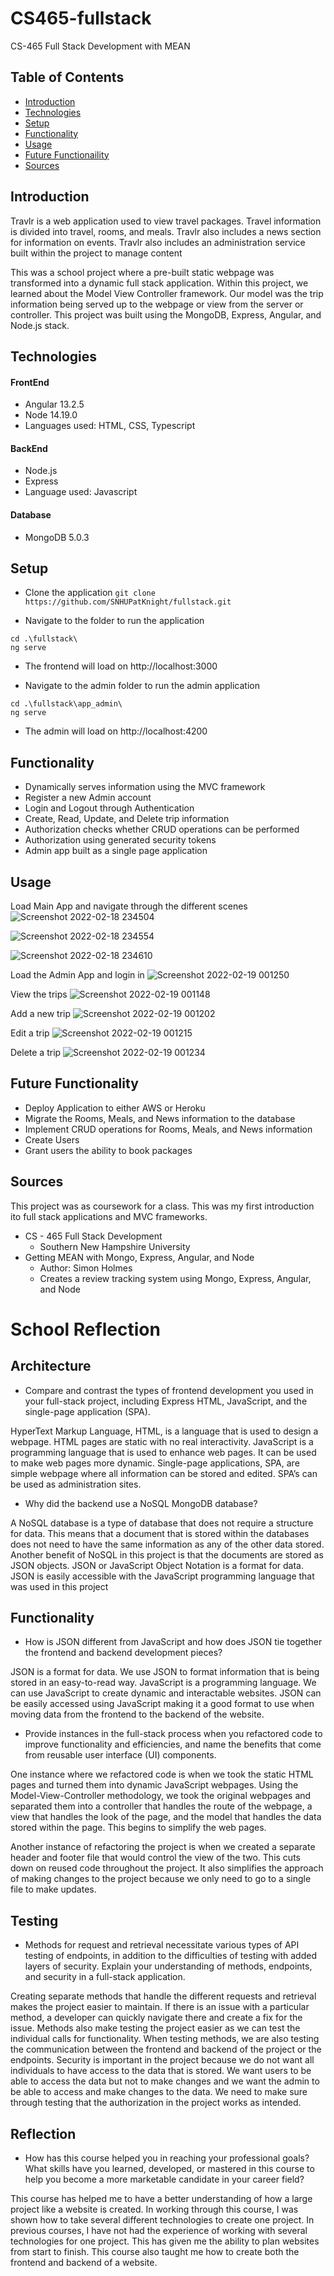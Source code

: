# CS465-fullstack
CS-465 Full Stack Development with MEAN

## Table of Contents
* [Introduction](#Introduction)
* [Technologies](#Technologies)
* [Setup](#Setup)
* [Functionality](#Functionality)
* [Usage](#Usage)
* [Future Functionaility](#Future-Functionaility)
* [Sources](#Sources)

## Introduction
Travlr is a web application used to view travel packages. Travel information is divided into travel, rooms, and meals. Travlr also includes a news section for information on events. Travlr also includes an administration service built within the project to manage content

This was a school project where a pre-built static webpage was transformed into a dynamic full stack application. Within this project, we learned about the Model View Controller framework. Our model was the trip information being served up to the webpage or view from the server or controller. This project was built using the MongoDB, Express, Angular, and Node.js stack.

## Technologies
#### FrontEnd
* Angular 13.2.5
* Node 14.19.0
* Languages used: HTML, CSS, Typescript
#### BackEnd
* Node.js
* Express
* Language used: Javascript
#### Database
* MongoDB 5.0.3

## Setup 
* Clone the application
`git clone https://github.com/SNHUPatKnight/fullstack.git`

* Navigate to the folder to run the application
```
cd .\fullstack\
ng serve
```
* The frontend will load on http://localhost:3000

* Navigate to the admin folder to run the admin application
```
cd .\fullstack\app_admin\
ng serve
```
* The admin will load on http://localhost:4200

## Functionality
* Dynamically serves information using the MVC framework
* Register a new Admin account
* Login and Logout through Authentication
* Create, Read, Update, and Delete trip information
* Authorization checks whether CRUD operations can be performed
* Authorization  using generated security tokens
* Admin app built as a single page application

## Usage
Load Main App and navigate through the different scenes
![Screenshot 2022-02-18 234504](https://user-images.githubusercontent.com/82788581/154787251-f65b88dc-d248-4600-be26-3eed7b5feffc.png)

![Screenshot 2022-02-18 234554](https://user-images.githubusercontent.com/82788581/154787255-25002c38-e23a-4ad0-b801-20c6540a472e.png)

![Screenshot 2022-02-18 234610](https://user-images.githubusercontent.com/82788581/154787258-569c8db7-a82a-407c-8c92-17e55483c44a.png)

Load the Admin App and login in
![Screenshot 2022-02-19 001250](https://user-images.githubusercontent.com/82788581/154787278-29101e98-df2c-4f1b-8552-42d7e0dd82f6.png)

View the trips
![Screenshot 2022-02-19 001148](https://user-images.githubusercontent.com/82788581/154787287-31450a6c-1ad3-4157-81e8-9a83c2d1fcdd.png)

Add a new trip
![Screenshot 2022-02-19 001202](https://user-images.githubusercontent.com/82788581/154787292-c32f6bd5-3835-4a37-bf98-79f7eeaca36d.png)

Edit a trip
![Screenshot 2022-02-19 001215](https://user-images.githubusercontent.com/82788581/154787296-06206b57-8d0f-4ec2-b159-47c753a14416.png)

Delete a trip
![Screenshot 2022-02-19 001234](https://user-images.githubusercontent.com/82788581/154787303-c43613dc-5b8f-4881-af3b-978f61cee1e8.png)

## Future Functionality
* Deploy Application to either AWS or Heroku
* Migrate the Rooms, Meals, and News information to the database
* Implement CRUD operations for Rooms, Meals, and News information
* Create Users
* Grant users the ability to book packages

## Sources
This project was as coursework for a class. This was my first introduction ito full stack applications and MVC frameworks. 
* CS - 465 Full Stack Development
     * Southern New Hampshire University
* Getting MEAN with Mongo, Express, Angular, and Node
     * Author: Simon Holmes 
     * Creates a review tracking system using Mongo, Express, Angular, and Node


# School Reflection
## Architecture
* Compare and contrast the types of frontend development you used in your full-stack project, including Express HTML, JavaScript, and the single-page application (SPA).

HyperText Markup Language, HTML, is a language that is used to design a webpage. HTML pages are static with no real interactivity. JavaScript is a programming language that is used to enhance web pages. It can be used to make web pages more dynamic. Single-page applications, SPA, are simple webpage where all information can be stored and edited. SPA’s can be used as administration sites.

* Why did the backend use a NoSQL MongoDB database?

A NoSQL database is a type of database that does not require a structure for data. This means that a document that is stored within the databases does not need to have the same information as any of the other data stored. Another benefit of NoSQL in this project is that the documents are stored as JSON objects. JSON or JavaScript Object Notation is a format for data. JSON is easily accessible with the JavaScript programming language that was used in this project

## Functionality

* How is JSON different from JavaScript and how does JSON tie together the frontend and backend development pieces?

JSON is a format for data. We use JSON to format information that is being stored in an easy-to-read way. JavaScript is a programming language. We can use JavaScript to create dynamic and interactable websites. JSON can be easily accessed using JavaScript making it a good format to use when moving data from the frontend to the backend of the website.

* Provide instances in the full-stack process when you refactored code to improve functionality and efficiencies, and name the benefits that come from reusable user interface (UI) components.

One instance where we refactored code is when we took the static HTML pages and turned them into dynamic JavaScript webpages. Using the Model-View-Controller methodology, we took the original webpages and separated them into a controller that handles the route of the webpage, a view that handles the look of the page, and the model that handles the data stored within the page. This begins to simplify the web pages.

Another instance of refactoring the project is when we created a separate header and footer file that would control the view of the two. This cuts down on reused code throughout the project. It also simplifies the approach of making changes to the project because we only need to go to a single file to make updates.

## Testing

* Methods for request and retrieval necessitate various types of API testing of endpoints, in addition to the difficulties of testing with added layers of security. Explain your understanding of methods, endpoints, and security in a full-stack application.

Creating separate methods that handle the different requests and retrieval makes the project easier to maintain. If there is an issue with a particular method, a developer can quickly navigate there and create a fix for the issue. Methods also make testing the project easier as we can test the individual calls for functionality. When testing methods, we are also testing the communication between the frontend and backend of the project or the endpoints. Security is important in the project because we do not want all individuals to have access to the data that is stored. We want users to be able to access the data but not to make changes and we want the admin to be able to access and make changes to the data. We need to make sure through testing that the authorization in the project works as intended.

## Reflection

* How has this course helped you in reaching your professional goals? What skills have you learned, developed, or mastered in this course to help you become a more marketable candidate in your career field?

This course has helped me to have a better understanding of how a large project like a website is created. In working through this course, I was shown how to take several different technologies to create one project. In previous courses, I have not had the experience of working with several technologies for one project. This has given me the ability to plan websites from start to finish. This course also taught me how to create both the frontend and backend of a website.

